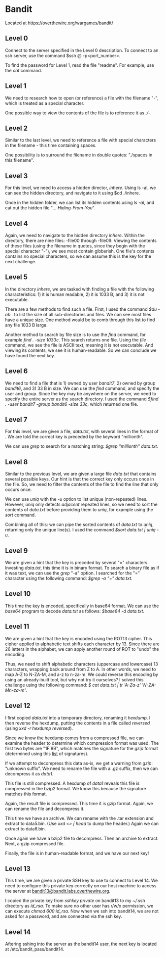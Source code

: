# Bandit

Located at https://overthewire.org/wargames/bandit/

## Level 0

Connect to the server specified in the Level 0 description. To connect to an ssh server, use the command $ssh <user>@<domain> -p<port_number>.

To find the password for Level 1, read the file "readme". For example, use the *cat* command.

## Level 1

We need to research how to open (or reference) a file with the filename "-", which is treated as a special character.

One possible way to view the contents of the file is to reference it as *./-*.

## Level 2

Similar to the last level, we need to reference a file with special characters in the filename - this time containing spaces.

One possibility is to surround the filename in double quotes: "./spaces in this filename".

## Level 3

For this level, we need to access a hidden director, *inhere*. Using ls -al, we can see the hidden directory, and navigate to it using $cd ./inhere. 

Once in the hidden folder, we can list its hidden contents using *ls -al*, and cat out the hidden file "*... Hiding-From-You*".

## Level 4

Again, we need to navigate to the hidden directory *inhere*. Within the directory, there are nine files: -file00 through -file09. Viewing the contents of these files (using the filename in quotes, since they begin with the special character "-"), we see most contain gibberish. One file's contents contains no special characters, so we can assume this is the key for the next challenge.

## Level 5

In the directory *inhere*, we are tasked with finding a file with the following characteristics: 1) it is human readable, 2) it is 1033 B, and 3) it is not executable. 

There are a few methods to find such a file. First, I used the command *$du -ab .* to list the size of all sub-directories and files. We can see most files have a unique size. One method would be to comb through this list to find any file 1033 B large.

Another method to search by file size is to use the *find* command, for example *find . -size 1033c*. This search returns one file. Using the *file* command, we see the file is ASCII text, meaning it is not executable. And viewing its contents, we see it is human-readable. So we can conclude we have found the next key.

## Level 6

We need to find a file that is 1) owned by user *bandit7*, 2) owned by group *bandit6*, and 3) 33 B in size. We can use the *find* command, and specify the user and group. Since the key may be anywhere on the server, we need to specify the entire server as the search directory. I used the command *$find . -user bandit7 -group bandit6 -size 33c*, which returned one file.

## Level 7

For this level, we are given a file, *data.txt*, with several lines in the format of <keyword> <key>. We are told the correct key is preceded by the keyword "millionth".

We can use *grep* to search for a matching string: *$grep "millionth" data.txt*.

## Level 8

Similar to the previous level, we are given a large file *data.txt* that contains several possible keys. Our hint is that the correct key only occurs once in the file. So, we need to filter the contents of the file to find the line that only occurs once.

We can use *uniq* with the *-u* option to list unique (non-repeated) lines. However, *uniq* only detects *adjacent* repeated lines, so we need to sort the contents of *data.txt* before providing them to *uniq*, for example using the *sort* command.

Combining all of this: we can pipe the sorted contents of *data.txt* to *uniq*, returning only the unique line(s). I used the command *$sort data.txt | uniq -u*.

## Level 9 

We are given a hint that the key is preceded by several "=" characters. Investing *data.txt*, this time it is in binary format. To search a binary file as if it was text, we can use the *grep* "-a" option. I searched for the "=" character using the following command: *$grep -a "=" data.txt*.

## Level 10

This time the key is encoded, specifically in base64 format. We can use the *base64* program to decode *data.txt* as follows: *$base64 -d data.txt*.

## Level 11

We are given a hint that the key is encoded using the ROT13 cipher. This cipher applied to alphabetic text shifts each character by 13. Since there are 26 letters in the alphabet, we can apply another round of ROT to "undo" the encoding.

Thus, we need to shift alphabetic characters (uppercase and lowercase) 13 characters, wrapping back around from Z to A. In other words, we need to map A-Z to N-ZA-M, and a-z to n-za-m. We could reverse this encoding by using an already-built tool, but why not try it ourselves? I solved this challenge using the following command: *$ cat data.txt | tr 'A-Za-z' 'N-ZA-Mn-za-m'*.

## Level 12

I first copied *data.txt* into a temporary directory, renaming it *hexdump*. I then reverse the hexdump, putting the contents in a file called *reversed* (using *xxd -r hexdump reversed*).

Since we know the hexdump comes from a compressed file, we can examine the header to determine which compression format was used. The first two bytes are "1F 8B", which matches the signature for the *gzip* format (determined using this [list](https://en.wikipedia.org/wiki/List_of_file_signatures) of signatures). 

If we attempt to decompress this data as-is, we get a warning from *gzip*: "unknown suffix". We need to rename the file with a .gz suffix, then we can decompress it as *data1*.

This file is still compressed. A hexdump of *data1* reveals this file is compressed in the bzip2 format. We know this because the signature matches this format. 

Again, the result file is compressed. This time it is gzip format. Again, we can rename the file and decompress it.

This time we have an archive. We can rename with the .tar extension and extract to data5.bin. (Use *xxd <> | head* to dump the header.) Again we can extract to data6.bin.

Once again we have a bzip2 file to decompress. Then an archive to extract. Next, a gzip compressed file.

Finally, the file is in human-readable format, and we have our next key!

## Level 13

This time, we are given a private SSH key to use to connect to Level 14. We need to configure this private key correctly on our host machine to access the server at bandit13@bandit.labs.overthewire.org.

I copied the private key from *sshkey.private* on bandit13 to my ~/.ssh directory as *id_rsa*. To make sure no other user has r/w/x permission, we can execute *chmod 600 id_rsa*. Now when we ssh into bandit14, we are not asked for a password, and are connected via the ssh key.

## Level 14

Aftering sshing into the server as the bandit14 user, the next key is located at /etc/bandit_pass/bandit14.

